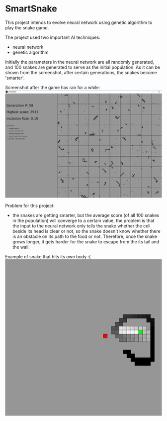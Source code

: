 # SmartSnake

This project intends to evolve neural network using genetic algorithm to play the snake game.  

The project used two important AI techniques:  
  - neural network  
  - genetic algorithm  

Initially the parameters in the neural network are all randomly generated, and 100 snakes are generated to serve as the initial population. As it can be shown from the screenshot, after certain generations, the snakes become 'smarter'.  

Screenshot after the game has ran for a while:  
![ScreenShot](/screenshot/snake.png?raw=true "snake")  

Problem for this project:  
  - the snakes are getting smarter, but the average score (of all 100 snakes in the population) will converge to a certain value, the problem is that the input to the neural network only tells the snake whether the cell beside its head is clear or not, so the snake doesn't know whether there is an obstacle on its path to the food or not. Therefore, once the snake grows longer, it gets harder for the snake to escape from the its tail and the wall.  

Example of snake that hits its own body :(  
![ScreenShot](/screenshot/deadSnake.png?raw=true "dead_snake")  